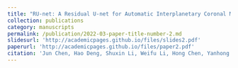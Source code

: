 ```yaml
---
title: "RU-net: A Residual U-net for Automatic Interplanetary Coronal Mass Ejection Detection"
collection: publications
category: manuscripts
permalink: /publication/2022-03-paper-title-number-2.md
slidesurl: 'http://academicpages.github.io/files/slides2.pdf'
paperurl: 'http://academicpages.github.io/files/paper2.pdf'
citation: 'Jun Chen, Hao Deng, Shuxin Li, Weifu Li, Hong Chen, Yanhong Chen, Bingxian Luo. <i>The Astrophysical Journal Supplement Series</i>.'
---
```

